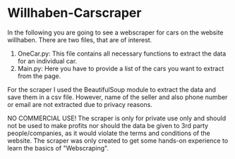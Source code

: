 # Willhaben-Carscraper
In the following you are going to see a webscraper for cars on the website willhaben. There are two files, that are of interest.

1. OneCar.py: This file contains all necessary functions to extract the data for an individual car.
2. Main.py: Here you have to provide a list of the cars you want to extract from the page.

For the scraper I used the BeautifulSoup module to extract the data and save them in a csv file. However, name of the seller and also phone number or email are not extracted due to privacy reasons.

NO COMMERCIAL USE! The scraper is only for private use only and should not be used to make profits nor should the data be given to 3rd party people/companies, as it would violate the terms and conditions of the website. The scraper was only created to get some hands-on experience to learn the basics of "Webscraping".
